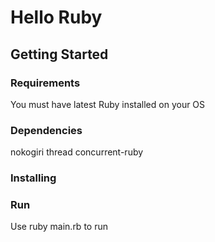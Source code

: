 # Hello Ruby

## Getting Started

### Requirements

You must have latest Ruby installed on your OS

### Dependencies
nokogiri
thread
concurrent-ruby

### Installing



### Run
Use ruby main.rb to run